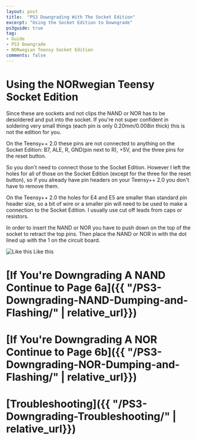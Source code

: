 ```yaml
---
layout: post
title:  "PS3 Downgrading With The Socket Edition"
excerpt: "Using the Socket Edition to Downgrade"
ps3guide: true
tag:
- Guide
- PS3 Downgrade
- NORwegian Teensy Socket Edition
comments: false
---
```

# Using the NORwegian Teensy Socket Edition

Since these are sockets and not clips the NAND or NOR has to be desoldered and put into the socket. If you're not super confident in soldering very small things (each pin is only 0.20mm/0.008in thick) this is not the edition for you.

On the Teensy++ 2.0 these pins are not connected to anything on the Socket Edition: B7, ALE, R, GND(pin next to R), +5V, and the three pins for the reset button.

So you don't need to connect those to the Socket Edition. However I left the holes for all of those on the Socket Edition (except for the three for the reset button), so if you already have pin headers on your Teensy++ 2.0 you don't have to remove them.

On the Teensy++ 2.0 the holes for E4 and E5 are smaller than standard pin header size, so a bit of wire or a smaller pin will need to be used to make a connection to the Socket Edition. I usually use cut off leads from caps or resistors.

In order to insert the NAND or NOR you have to push down on the top of the socket to retract the top pins. Then place the NAND or NOR in with the dot lined up with the 1 on the circuit board.

![Like this](https://i.imgur.com/E8PbUZi.jpg)
Like this

# [If You're Downgrading A NAND Continue to Page 6a]({{ "/PS3-Downgrading-NAND-Dumping-and-Flashing/" | relative_url}})
# [If You're Downgrading A NOR Continue to Page 6b]({{ "/PS3-Downgrading-NOR-Dumping-and-Flashing/" | relative_url}})
# [Troubleshooting]({{ "/PS3-Downgrading-Troubleshooting/" | relative_url}})